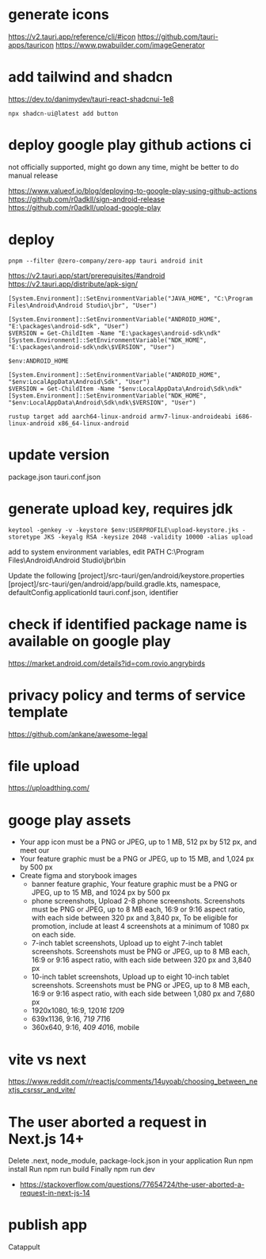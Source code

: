 # generate icons

https://v2.tauri.app/reference/cli/#icon
https://github.com/tauri-apps/tauricon
https://www.pwabuilder.com/imageGenerator

# add tailwind and shadcn

https://dev.to/danimydev/tauri-react-shadcnui-1e8

```
npx shadcn-ui@latest add button
```

# deploy google play github actions ci

not officially supported, might go down any time, might be better to do manual release

https://www.valueof.io/blog/deploying-to-google-play-using-github-actions
https://github.com/r0adkll/sign-android-release
https://github.com/r0adkll/upload-google-play

# deploy

```
pnpm --filter @zero-company/zero-app tauri android init
```

https://v2.tauri.app/start/prerequisites/#android
https://v2.tauri.app/distribute/apk-sign/

```
[System.Environment]::SetEnvironmentVariable("JAVA_HOME", "C:\Program Files\Android\Android Studio\jbr", "User")

[System.Environment]::SetEnvironmentVariable("ANDROID_HOME", "E:\packages\android-sdk", "User")
$VERSION = Get-ChildItem -Name "E:\packages\android-sdk\ndk"
[System.Environment]::SetEnvironmentVariable("NDK_HOME", "E:\packages\android-sdk\ndk\$VERSION", "User")

$env:ANDROID_HOME

[System.Environment]::SetEnvironmentVariable("ANDROID_HOME", "$env:LocalAppData\Android\Sdk", "User")
$VERSION = Get-ChildItem -Name "$env:LocalAppData\Android\Sdk\ndk"
[System.Environment]::SetEnvironmentVariable("NDK_HOME", "$env:LocalAppData\Android\Sdk\ndk\$VERSION", "User")

rustup target add aarch64-linux-android armv7-linux-androideabi i686-linux-android x86_64-linux-android
```

# update version

package.json
tauri.conf.json

# generate upload key, requires jdk

```
keytool -genkey -v -keystore $env:USERPROFILE\upload-keystore.jks -storetype JKS -keyalg RSA -keysize 2048 -validity 10000 -alias upload
```

add to system environment variables, edit PATH
C:\Program Files\Android\Android Studio\jbr\bin

Update the following
[project]/src-tauri/gen/android/keystore.properties
[project]/src-tauri/gen/android/app/build.gradle.kts, namespace, defaultConfig.applicationId
tauri.conf.json, identifier

# check if identified package name is available on google play

https://market.android.com/details?id=com.rovio.angrybirds

# privacy policy and terms of service template

https://github.com/ankane/awesome-legal

# file upload

https://uploadthing.com/

# googe play assets

- Your app icon must be a PNG or JPEG, up to 1 MB, 512 px by 512 px, and meet our
- Your feature graphic must be a PNG or JPEG, up to 15 MB, and 1,024 px by 500 px
- Create figma and storybook images
  - banner feature graphic, Your feature graphic must be a PNG or JPEG, up to 15 MB, and 1024 px by 500 px
  - phone screenshots, Upload 2-8 phone screenshots. Screenshots must be PNG or JPEG, up to 8 MB each, 16:9 or 9:16 aspect ratio, with each side between 320 px and 3,840 px, To be eligible for promotion, include at least 4 screenshots at a minimum of 1080 px on each side.
  - 7-inch tablet screenshots, Upload up to eight 7-inch tablet screenshots. Screenshots must be PNG or JPEG, up to 8 MB each, 16:9 or 9:16 aspect ratio, with each side between 320 px and 3,840 px
  - 10-inch tablet screenshots, Upload up to eight 10-inch tablet screenshots. Screenshots must be PNG or JPEG, up to 8 MB each, 16:9 or 9:16 aspect ratio, with each side between 1,080 px and 7,680 px
  - 1920x1080, 16:9, 120*16 120*9
  - 639x1136, 9:16, 71*9 71*16
  - 360x640, 9:16, 40*9 40*16, mobile

# vite vs next

https://www.reddit.com/r/reactjs/comments/14uyoab/choosing_between_nextjs_csrssr_and_vite/

# The user aborted a request in Next.js 14+

  Delete .next, node_module, package-lock.json in your application
  Run npm install
  Run npm run build
  Finally npm run dev

- https://stackoverflow.com/questions/77654724/the-user-aborted-a-request-in-next-js-14

# publish app
Catappult